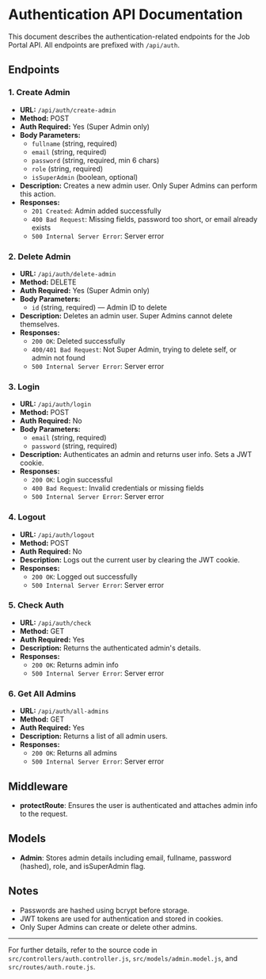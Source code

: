 # Authentication API Documentation

This document describes the authentication-related endpoints for the Job Portal API. All endpoints are prefixed with `/api/auth`.

## Endpoints

### 1. Create Admin
- **URL:** `/api/auth/create-admin`
- **Method:** POST
- **Auth Required:** Yes (Super Admin only)
- **Body Parameters:**
  - `fullname` (string, required)
  - `email` (string, required)
  - `password` (string, required, min 6 chars)
  - `role` (string, required)
  - `isSuperAdmin` (boolean, optional)
- **Description:** Creates a new admin user. Only Super Admins can perform this action.
- **Responses:**
  - `201 Created`: Admin added successfully
  - `400 Bad Request`: Missing fields, password too short, or email already exists
  - `500 Internal Server Error`: Server error

### 2. Delete Admin
- **URL:** `/api/auth/delete-admin`
- **Method:** DELETE
- **Auth Required:** Yes (Super Admin only)
- **Body Parameters:**
  - `id` (string, required) — Admin ID to delete
- **Description:** Deletes an admin user. Super Admins cannot delete themselves.
- **Responses:**
  - `200 OK`: Deleted successfully
  - `400/401 Bad Request`: Not Super Admin, trying to delete self, or admin not found
  - `500 Internal Server Error`: Server error

### 3. Login
- **URL:** `/api/auth/login`
- **Method:** POST
- **Auth Required:** No
- **Body Parameters:**
  - `email` (string, required)
  - `password` (string, required)
- **Description:** Authenticates an admin and returns user info. Sets a JWT cookie.
- **Responses:**
  - `200 OK`: Login successful
  - `400 Bad Request`: Invalid credentials or missing fields
  - `500 Internal Server Error`: Server error

### 4. Logout
- **URL:** `/api/auth/logout`
- **Method:** POST
- **Auth Required:** No
- **Description:** Logs out the current user by clearing the JWT cookie.
- **Responses:**
  - `200 OK`: Logged out successfully
  - `500 Internal Server Error`: Server error

### 5. Check Auth
- **URL:** `/api/auth/check`
- **Method:** GET
- **Auth Required:** Yes
- **Description:** Returns the authenticated admin's details.
- **Responses:**
  - `200 OK`: Returns admin info
  - `500 Internal Server Error`: Server error

### 6. Get All Admins
- **URL:** `/api/auth/all-admins`
- **Method:** GET
- **Auth Required:** Yes
- **Description:** Returns a list of all admin users.
- **Responses:**
  - `200 OK`: Returns all admins
  - `500 Internal Server Error`: Server error

## Middleware
- **protectRoute**: Ensures the user is authenticated and attaches admin info to the request.

## Models
- **Admin**: Stores admin details including email, fullname, password (hashed), role, and isSuperAdmin flag.

## Notes
- Passwords are hashed using bcrypt before storage.
- JWT tokens are used for authentication and stored in cookies.
- Only Super Admins can create or delete other admins.

---
For further details, refer to the source code in `src/controllers/auth.controller.js`, `src/models/admin.model.js`, and `src/routes/auth.route.js`.
